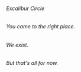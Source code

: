 ###### Excalibur Circle

###### You came to the right place. 
###### We exist.
###### But that's all for now.
